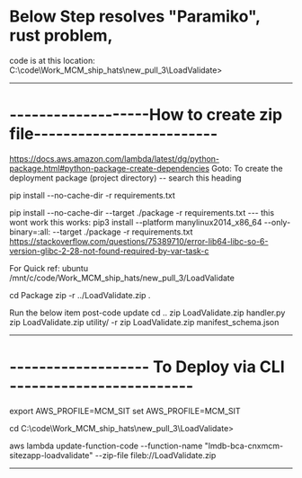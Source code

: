 # Below Step resolves "Paramiko", rust problem,

code is at this location:
C:\code\Work_MCM_ship_hats\new_pull_3\LoadValidate>

----------------------------------------------------------------------------------------------------
# -------------------How to create zip file-------------------------

https://docs.aws.amazon.com/lambda/latest/dg/python-package.html#python-package-create-dependencies
Goto: To create the deployment package (project directory)  -- search this heading

pip install --no-cache-dir -r requirements.txt

pip install --no-cache-dir --target ./package -r requirements.txt  --- this wont work
this works:
pip3 install --platform manylinux2014_x86_64 --only-binary=:all: --target ./package -r requirements.txt
https://stackoverflow.com/questions/75389710/error-lib64-libc-so-6-version-glibc-2-28-not-found-required-by-var-task-c

For Quick ref: ubuntu
/mnt/c/code/Work_MCM_ship_hats/new_pull_3/LoadValidate

cd Package
zip -r ../LoadValidate.zip .

Run the below item post-code update
cd ..
zip LoadValidate.zip handler.py
zip LoadValidate.zip utility/ -r
zip LoadValidate.zip manifest_schema.json

---------------------------------------------------------------------------------------------------
# ------------------- To Deploy via CLI -------------------------

export AWS_PROFILE=MCM_SIT
set AWS_PROFILE=MCM_SIT

cd C:\code\Work_MCM_ship_hats\new_pull_3\LoadValidate>

aws lambda update-function-code --function-name "lmdb-bca-cnxmcm-sitezapp-loadvalidate" --zip-file fileb://LoadValidate.zip


-----------------------------------------------------------------------------------------------------


